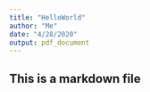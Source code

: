 ```yaml
---
title: "HelloWorld"
author: "Me"
date: "4/28/2020"
output: pdf_document
---
```


## This is a markdown file

